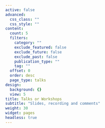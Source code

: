 ```yaml
---
active: false
advanced:
  css_class: ""
  css_style: ""
content:
  count: 5
  filters:
    category: ""
    exclude_featured: false
    exclude_future: false
    exclude_past: false
    publication_type: ""
    tag: ""
  offset: 0
  order: desc
  page_type: talks
design:
  background: {}
  view: 5
title: Talks or Workshops
subtitle: "Slides, recording and comments"
weight: 30
widget: pages
headless: true
---
```

